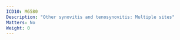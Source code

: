 ```yaml
---
ICD10: M6580
Description: "Other synovitis and tenosynovitis: Multiple sites"
Matters: No
Weight: 0
---
```


